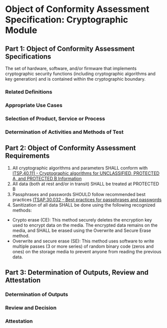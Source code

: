 # Object of Conformity Assessment Specification: Cryptographic Module

## Part 1: Object of Conformity Assessment Specifications

The set of hardware, software, and/or firmware that implements cryptographic security functions (including cryptographic algorithms and key generation) and is contained within the cryptographic boundary.

### Related Definitions

### Appropriate Use Cases

### Selection of Product, Service or Process

### Determination of Activities and Methods of Test

## Part 2: Object of Conformity Assessment Requirements

1. All cryptographic algorithms and parameters SHALL conform with [ ITSP.40.111 - Cryptographic algorithms for UNCLASSIFIED, PROTECTED A, and PROTECTED B Information ](https://cyber.gc.ca/en/guidance/cryptographic-algorithms-unclassified-protected-protected-b-information-itsp40111)
2. All data (both at rest and/or in transit) SHALL be treated at PROTECTED B
3. Passphrases and passwords SHOULD follow recommended best practices [ITSAP.30.032 - Best practices for passphrases and passwords](https://cyber.gc.ca/en/guidance/best-practices-passphrases-and-passwords-itsap30032)
4. Sanitization of all data SHALL be done using the following recognized methods:
  * Crypto erase (CE): This method securely deletes the encryption key used to encrypt data on the media. The encrypted data remains on the media, and SHALL be erased using the Overwrite and Secure Erase method.
  * Overwrite and secure erase (SE): This method uses software to write multiple passes (3 or more series) of random binary code (zeros and ones) on the storage media to prevent anyone from reading the previous data.

## Part 3: Determination of Outputs, Review and Attestation

### Determination of Outputs

### Review and Decision

### Attestation
